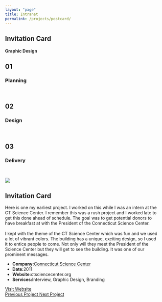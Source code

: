```yaml
---
layout: "page"
title: Intranet
permalink: /projects/postcard/
---
```


<style>
      .new-paragraph {
            width: 457px;
      }
      @media only screen and (max-width: 475px) {
            .new-paragraph { 
                  width: 370px;
            }
            .remove-margin-top {
                  margin-top: -200px;
            }
      }
</style>

<section class="page-title parallax-section">
   <div class="row-parallax-bg">
      <div class="parallax-wrapper" style="transform: translate3d(0px, 0px, 0px);">
         <div class="parallax-bg" style="background-image: url('{{site.baseurl}}/assets/images/csc-breakfast.jpg');">
         </div>
      </div>
      <div class="parallax-overlay"></div>
   </div>
   <div class="centrize">
      <div class="v-center">
         <div class="container">
            <div class="row">
               <div class="col-md-8 col-md-offset-2">
                  <div class="title text-center">
                     <h1>Invitation Card</h1>
                     <h4>
                        Graphic Design
                     </h4>
                  </div>
               </div>
            </div>
         </div>
      </div>
   </div>
</section>
<section>
   <div class="container">
      <div class="row">
         <div class="col-sm-4">
            <div class="number-box">
               <div class="number-wrap">
                  <h2>01</h2>
               </div>
               <div class="number-box-content">
                  <h3>Planning</h3>
                  <p>&nbsp;</p>
               </div>
            </div>
         </div>
         <div class="col-sm-4">
            <div class="number-box">
               <div class="number-wrap">
                  <h2>02</h2>
               </div>
               <div class="number-box-content">
                  <h3>Design</h3>
                  <p>&nbsp;</p>
               </div>
            </div>
         </div>
         <div class="col-sm-4">
            <div class="number-box">
               <div class="number-wrap">
                  <h2>03</h2>
               </div>
               <div class="number-box-content">
                  <h3>Delivery</h3>
                  <p>&nbsp;</p>
               </div>
            </div>
         </div>
      </div>
   </div>
</section>
<section>
   <div class="container">
      <div class="row">
         <div class="col-md-7 mb-25">
            <div class="media-video">
               <img class="img-responsive" src="{{site.baseurl}}/assets/images/csc-breakfast.jpg"/>
            </div>
         </div>
         <div class="col-md-4 col-md-offset-1">
            <div class="title">
               <h2 class="mt-0 remove-margin-top">Invitation Card</h2>
            </div>
            <div class="section-content">
               <p>Here is one my earliest project. I worked on this while I was an intern at the CT Science Center. I remember this was a rush project and I worked late to get this done ahead of schedule. The goal was to get potential donors to have breakfast at with the President of the Connecticut Science Center.
                  <br><br>
                  I kept with the theme of the CT Science Center which was fun and we used a lot of vibrant colors. The building has a unique, exciting design, so I used it to entice people to come. Not only will they meet the President of the Science Center but they will get to see the building. It was one of our prominent messages.
               </p>
               <div class="project-info mt-25">
                  <ul>
                     <li>
                        <strong>Company:</strong><a href="https://ctsciencecenter.org" target="_blank">Connecticut Science Center</a>
                     </li>
                     <li>
                        <strong>Date:</strong>2011
                     </li>
                     <li><strong>Website:</strong>ctsciencecenter.org
                     </li>
                     <li>
                        <strong>Services:</strong>Interview, Graphic Design, Branding
                     </li>
                  </ul>
               </div>
               <div class="btn-container mt-25"><a class="btn btn-color btn-block" href="https://ctsciencecenter.org" target="_blank">Visit Website</a>
               </div>
            </div>
         </div>
      </div>
   </div>
</section>
<section class="grey-bg p-0 last-section">
   <div class="container">
      <div class="projects-controller">
         <a class="prev" href="http://patcabrera.com/portfolio/pages/landing-page.html">
            <span>
                  <i class="hc-arrow-round-back"></i> 
                  Previous Project
            </span>
         </a>
         <a class="all" href="http://patcabrera.com/portfolio/index.html">
            <span>
                  <i class="hc-apps"></i>
            </span>
         </a>
         <a class="next" href="http://patcabrera.com/portfolio/pages/fluvaccine.html">
            <span>Next Project
                  <i class="hc-arrow-round-forward"></i>
            </span>
         </a>
      </div>
   </div>
</section>